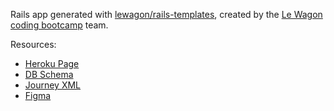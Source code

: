 Rails app generated with [lewagon/rails-templates](https://github.com/lewagon/rails-templates), created by the [Le Wagon coding bootcamp](https://www.lewagon.com) team.

Resources:
- [Heroku Page](https://dimensional-haul-623e2c8f5718.herokuapp.com/)
- [DB Schema](https://kitt.lewagon.com/db/115921)
- [Journey XML](https://docs.google.com/spreadsheets/d/1qFpELT4ht0qun--WeCYskvHaNdc1xVSx-q39ImL28KY/edit?usp=sharing)
- [Figma](https://www.figma.com/file/6n1gVK8bOPRqLdhaz4mB2D)
